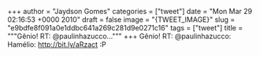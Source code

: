 
+++
author = "Jaydson Gomes"
categories = ["tweet"]
date = "Mon Mar 29 02:16:53 +0000 2010"
draft = false
image = "{TWEET_IMAGE}"
slug = "e9bdfe8f091a0e1ddbc641a269c281d9e0271c16"
tags = ["tweet"]
title = """Gênio! RT: @paulinhazucco..."""
+++
Gênio! RT: @paulinhazucco: Hamélio: http://bit.ly/aRzact :P
